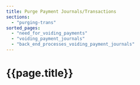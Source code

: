 ```yaml
---
title: Purge Payment Journals/Transactions
sections:
  - "purging-trans"
sorted_pages:
  - "need_for_voiding_payments"
  - "voiding_payment_journals"
  - "back_end_processes_voiding_payment_journals"
---
```

# {{page.title}}
